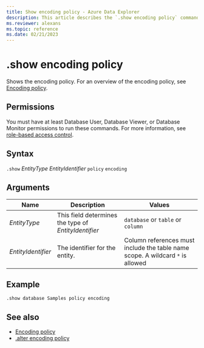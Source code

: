 ```yaml
---
title: Show encoding policy - Azure Data Explorer
description: This article describes the `.show encoding policy` command in Azure Data Explorer.
ms.reviewer: alexans
ms.topic: reference
ms.date: 02/21/2023
---
```

# .show encoding policy

Shows the encoding policy. For an overview of the encoding policy, see [Encoding policy](encoding-policy.md).

## Permissions

You must have at least Database User, Database Viewer, or Database Monitor permissions to run these commands. For more information, see [role-based access control](access-control/role-based-access-control.md).

## Syntax

`.show` *EntityType* *EntityIdentifier* `policy` `encoding`

## Arguments

Name | Description | Values
---|---|---
| *EntityType*| This field determines the type of *EntityIdentifier* |`database` or `table` or `column`
|*EntityIdentifier* | The identifier for the entity. | Column references must include the table name scope. A wildcard `*` is allowed |

## Example

```kusto
.show database Samples policy encoding
```

## See also

* [Encoding policy](encoding-policy.md)
* [.alter encoding policy](alter-encoding-policy.md)
